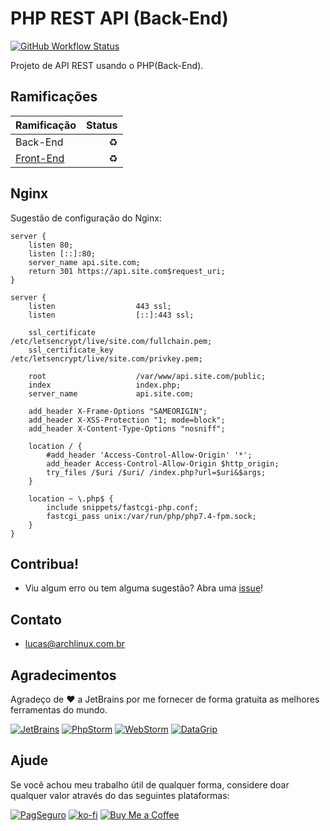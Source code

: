 # PHP REST API (Back-End)

[![GitHub Workflow Status](https://img.shields.io/github/workflow/status/sistematico/php-rest-api/Deploy?label=Github%20Action&logo=github&logoColor=white&style=flat-square)](https://github.com/sistematico/ptp-rest-api/actions?query=workflow%3ADeploy%20PHP)

Projeto de API REST usando o PHP(Back-End).

## Ramificações

| Ramificação                  | Status    |
| ---------------------------- | ---------:|
| Back-End     | :recycle: |
| [Front-End](/../../tree/frontend)  | :recycle: |

## Nginx

Sugestão de configuração do Nginx:

```
server {
    listen 80;
    listen [::]:80;
    server_name api.site.com;
    return 301 https://api.site.com$request_uri;
}

server {
    listen                  443 ssl;
    listen                  [::]:443 ssl;

    ssl_certificate         /etc/letsencrypt/live/site.com/fullchain.pem;
    ssl_certificate_key     /etc/letsencrypt/live/site.com/privkey.pem;

    root                    /var/www/api.site.com/public;
    index                   index.php;
    server_name             api.site.com;

    add_header X-Frame-Options "SAMEORIGIN";
    add_header X-XSS-Protection "1; mode=block";
    add_header X-Content-Type-Options "nosniff";

    location / {
        #add_header 'Access-Control-Allow-Origin' '*';
        add_header Access-Control-Allow-Origin $http_origin;
        try_files /$uri /$uri/ /index.php?url=$uri&$args;
    }

    location ~ \.php$ {
        include snippets/fastcgi-php.conf;
        fastcgi_pass unix:/var/run/php/php7.4-fpm.sock;
    }
}
```

## Contribua!

- Viu algum erro ou tem alguma sugestão? Abra uma [issue](https://github.com/sistematico/php-rest-api/issues/new)!

## Contato

- lucas@archlinux.com.br

## Agradecimentos

Agradeço de :heart: a JetBrains por me fornecer de forma gratuita as melhores ferramentas do mundo.

[![JetBrains](https://i.imgur.com/fRGi3wI.png)](https://www.jetbrains.com) [![PhpStorm](https://i.imgur.com/lqhtz4L.png)](https://www.jetbrains.com/phpstorm/) [![WebStorm](https://i.imgur.com/hATeqvO.png)](https://www.jetbrains.com/webstorm/) [![DataGrip](https://i.imgur.com/Lhx4pdh.png)](https://www.jetbrains.com/datagrip/)

## Ajude

Se você achou meu trabalho útil de qualquer forma, considere doar qualquer valor através do das seguintes plataformas:

[![PagSeguro](https://img.shields.io/badge/PagSeguro-gray?logo=pagseguro&logoColor=white&style=flat-square)](https://pag.ae/bfxkQW) [![ko-fi](https://img.shields.io/badge/ko--fi-gray?logo=ko-fi&logoColor=white&style=flat-square)](https://ko-fi.com/L4L119L8J) [![Buy Me a Coffee](https://img.shields.io/badge/Buy_Me_a_Coffee-gray?logo=buy-me-a-coffee&logoColor=white&style=flat-square)](https://www.buymeacoffee.com/sistematico)
